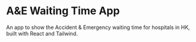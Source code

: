 # A&E Waiting Time App
An app to show the Accident & Emergency waiting time for hospitals in HK, built with React and Tailwind.

